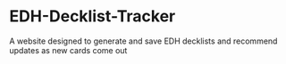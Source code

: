 # EDH-Decklist-Tracker
A website designed to generate and save EDH decklists and recommend updates as new cards come out
